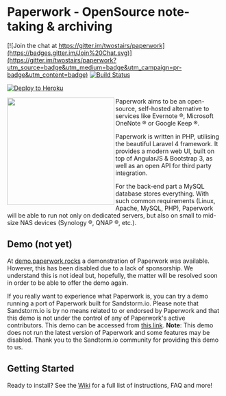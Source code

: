 Paperwork - OpenSource note-taking & archiving
==============================================

[![Join the chat at https://gitter.im/twostairs/paperwork](https://badges.gitter.im/Join%20Chat.svg)](https://gitter.im/twostairs/paperwork?utm_source=badge&utm_medium=badge&utm_campaign=pr-badge&utm_content=badge)
[![Build Status](https://travis-ci.org/twostairs/paperwork.svg?branch=master)](https://travis-ci.org/twostairs/paperwork)

[![Deploy to Heroku](https://www.herokucdn.com/deploy/button.png)](https://heroku.com/deploy?template=https://github.com/twostairs/paperwork/tree/deploy-heroku-develop)

<img src="https://raw.githubusercontent.com/twostairs/paperwork/master/paperwork-logo.png" width="250" align="left" />

Paperwork aims to be an open-source, self-hosted alternative to services like Evernote ®, Microsoft OneNote ® or Google Keep ®.

Paperwork is written in PHP, utilising the beautiful Laravel 4 framework. It provides a modern web UI, built on top of AngularJS & Bootstrap 3, as well as an open API for third party integration.

For the back-end part a MySQL database stores everything. With such common requirements (Linux, Apache, MySQL, PHP), Paperwork will be able to run not only on dedicated servers, but also on small to mid-size NAS devices (Synology ®, QNAP ®, etc.).

## Demo (not yet)

At [demo.paperwork.rocks](http://demo.paperwork.rocks) a demonstration of Paperwork was available. However, this has been disabled due to a lack of sponsorship. We understand this is not ideal but, hopefully, the matter will be resolved soon in order to be able to offer the demo again.

If you really want to experience what Paperwork is, you can try a demo running a port of Paperwork built for Sandstorm.io. Please note that Sandstorm.io is by no means related to or endorsed by Paperwork and that this demo is not under the control of any of Paperwork's active contributors. This demo can be accessed from [this link](https://oasis.sandstorm.io/appdemo/vxe8awcxvtj6yu0vgjpm1tsaeu7x8v8tfp71tyvnm6ykkephu9q0). **Note**: This demo does not run the latest version of Paperwork and some features may be disabled. Thank you to the Sandtorm.io community for providing this demo to us.

## Getting Started

Ready to install? See the [Wiki](https://github.com/twostairs/paperwork/wiki) for a full list of instructions, FAQ and more!
